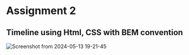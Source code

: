 # Assignment 2 
## Timeline using Html, CSS with BEM convention

![Screenshot from 2024-05-13 19-21-45](https://github.com/gyanendra432/timeline/assets/167087783/f494961e-e72f-4c1d-b31f-f71f81c71151)
